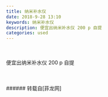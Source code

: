 ```yaml
---
title: 纳米补水仪
date: 2018-9-28 13:10
keywords: 纳米补水仪
description: 便宜出纳米补水仪 200 p 自提 
categories: used
---
```

<td class="t_f" id="postmessage_1897092">

<br/>
<br/>
便宜出纳米补水仪 200 p 自提 <br/>
<img alt="" border="0" class="zoom" data-cf-modified-c9c7baa507164faf32422c6f-="" file="http://www.flw.ph/data/appbyme/upload/image/201809/28/my6SUb4ZuQq3.jpg" id="aimg_bnM9n" lazyloadthumb="1" onclick="" onmouseover="" src="http://www.flw.ph/data/appbyme/upload/image/201809/28/my6SUb4ZuQq3.jpg"/><br/>
<br/>
<img alt="" border="0" class="zoom" data-cf-modified-c9c7baa507164faf32422c6f-="" file="http://www.flw.ph/data/appbyme/upload/image/201809/28/bAnCvz7IuVbq.jpg" id="aimg_T11B1" lazyloadthumb="1" onclick="" onmouseover="" src="http://www.flw.ph/data/appbyme/upload/image/201809/28/bAnCvz7IuVbq.jpg"/><br/>
<br/>
<img alt="" border="0" class="zoom" data-cf-modified-c9c7baa507164faf32422c6f-="" file="http://www.flw.ph/data/appbyme/upload/image/201809/28/vfMjUvKHLfx3.jpg" id="aimg_AklLg" lazyloadthumb="1" onclick="" onmouseover="" src="http://www.flw.ph/data/appbyme/upload/image/201809/28/vfMjUvKHLfx3.jpg"/><br/>
<br/>
</td>
###### 转载自[菲龙网]